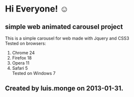# Hi Everyone! ☺

## simple web animated carousel project

This is a simple carousel for web made with Jquery and CSS3   
Tested on browsers:   
1. Chrome 24   
2. Firefox 18   
3. Opera 11    
4. Safari 5     
Tested on Windows 7    

##  Created by luis.monge on 2013-01-31.